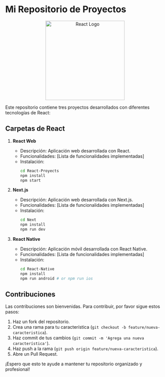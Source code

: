 # Mi Repositorio de Proyectos

<p align="center">
  <img src="https://upload.wikimedia.org/wikipedia/commons/a/a7/React-icon.svg" alt="React Logo" width="250" height="250">
</p>

Este repositorio contiene tres proyectos desarrollados con diferentes tecnologías de React: 

## Carpetas de React

1. **React Web**
   - Descripción: Aplicación web desarrollada con React.
   - Funcionalidades: [Lista de funcionalidades implementadas]
   - Instalación:
     ```bash
     cd React-Proyects
     npm install
     npm start
     ```

2. **Next.js**
   - Descripción: Aplicación web desarrollada con Next.js.
   - Funcionalidades: [Lista de funcionalidades implementadas]
   - Instalación:
     ```bash
     cd Next
     npm install
     npm run dev
     ```

3. **React Native**
   - Descripción: Aplicación móvil desarrollada con React Native.
   - Funcionalidades: [Lista de funcionalidades implementadas]
   - Instalación:
     ```bash
     cd React-Native
     npm install
     npm run android # or npm run ios
     ```

## Contribuciones

Las contribuciones son bienvenidas. Para contribuir, por favor sigue estos pasos:

1. Haz un fork del repositorio.
2. Crea una rama para tu característica (`git checkout -b feature/nueva-caracteristica`).
3. Haz commit de tus cambios (`git commit -m 'Agrega una nueva característica'`).
4. Haz push a la rama (`git push origin feature/nueva-caracteristica`).
5. Abre un Pull Request.

¡Espero que esto te ayude a mantener tu repositorio organizado y profesional!

